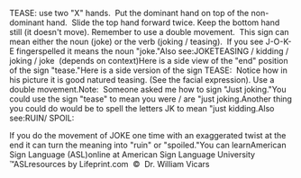TEASE: use two "X" hands.  Put the dominant hand on top of the 
	non-dominant hand.  Slide the top hand forward twice. Keep the bottom 
	hand still (it doesn't move). Remember to use a double movement.  This 
	sign can mean either the noun (joke) or the verb (joking / teasing).  
	If you see J-O-K-E fingerspelled it means the noun "joke."Also see:JOKETEASING / kidding / joking / joke  (depends on context)Here is a side view of the "end" position of the sign "tease."Here is a side version of the sign TEASE:  Notice how in his picture 
  it is good natured teasing. (See the facial expression). Use a double 
	movement.Note:  Someone asked me how to sign "Just joking."You could use the sign "tease" to mean you were / are "just joking.Another thing you could do would be to spell the letters JK to mean "just 
	kidding.Also see:RUIN/ SPOIL:

If you do the movement of JOKE one time with an exaggerated twist at the end it 
can turn the meaning into "ruin" or "spoiled."You can learnAmerican Sign Language (ASL)online at American Sign Language University ™ASLresources by Lifeprint.com  ©  Dr. William Vicars